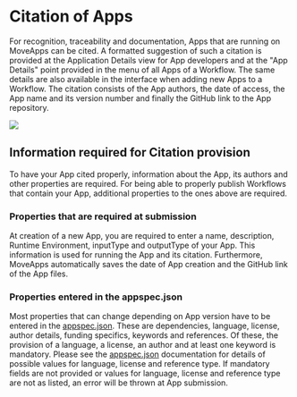 # Citation of Apps

For recognition, traceability and documentation, Apps that are running on MoveApps can be cited. A formatted suggestion of such a citation is provided at the Application Details view for App developers and at the "App Details" point provided in the menu of all Apps of a Workflow. The same details are also available in the interface when adding new Apps to a Workflow. The citation consists of the App authors, the date of access, the App name and its version number and finally the GitHub link to the App repository.

![](../files/app_cite.png)

## Information required for Citation provision
To have your App  cited properly, information about the App, its authors and other properties are required. For being able to properly publish Workflows that contain your App, additional properties to the ones above are required.

### Properties that are required at submission
At creation of a new App, you are required to enter a name, description, Runtime Environment, inputType and outputType of your App. This information is used for running the App and its citation. Furthermore, MoveApps automatically saves the date of App creation and the GitHub link of the App files.

### Properties entered in the appspec.json
Most properties that can change depending on App version have to be entered in the [appspec.json](appspec.md). These are dependencies, language, license, author details, funding specifics, keywords and references. Of these, the provision of a language, a license, an author and at least one keyword is mandatory. Please see the [appspec.json](appspec.md) documentation for details of possible values for language, license and reference type. If mandatory fields are not provided or values for language, license and reference type are not as listed, an error will be thrown at App submission.